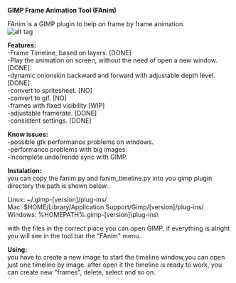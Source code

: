 __GIMP Frame Animation Tool (FAnim)__  

FAnim is a GIMP plugin to help on frame by frame animation.   
![alt tag](http://i.imgur.com/lnCWfES.png)  

__Features:__  
-Frame Timeline, based on layers. [DONE]  
-Play the animation on screen, without the need of open a new window. [DONE]  
-dynamic onionskin backward and forward with adjustable depth level. [DONE]  
-convert to spritesheet.  [NO]  
-convert to gif. [NO]  
-frames with fixed visibility [WIP]  
-adjustable framerate. [DONE]  
-consistent settings. [DONE]  
  
__Know issues:__  
-possible gtk performance problems on windows.  
-performance problems with big images.  
-incomplete undo/rendo sync with GIMP.  
  
__Instalation:__  
you can copy the fanim.py and fanim_timeline.py into you gimp plugin directory
the path is shown below.  
  
Linux: ~/.gimp-[version]/plug-ins/  
Mac: $HOME/Library/Application Support/Gimp/[version]/plug-ins/  
Windows: %HOMEPATH%\.gimp-[version]\plug-ins\  
  
with the files in the correct place you can open GIMP. if everything is alright you 
will see in the tool bar the "FAnim" menu.  
  
__Using:__  
you have to create a new image to start the timeline window,you can open just
one timeline by image. after open it the timeline is ready to work, you can create new 
"frames", delete, select and so on.  
